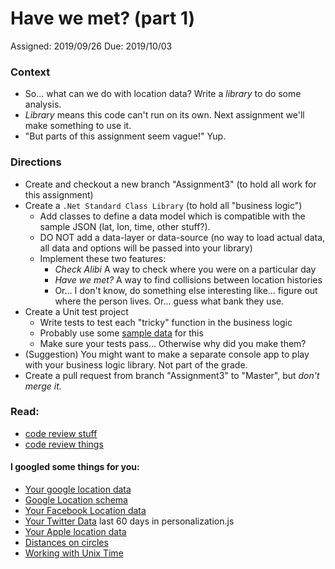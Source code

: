 # Have we met? (part 1)
Assigned: 2019/09/26
Due: 2019/10/03

### Context
* So... what can we do with location data? Write a *library* to do some analysis.
* *Library* means this code can't run on its own. Next assignment we'll make something to use it.
* "But parts of this assignment seem vague!" Yup.

### Directions
* Create and checkout a new branch "Assignment3" (to hold all work for this assignment)
* Create a `.Net Standard Class Library` (to hold all "business logic")
  * Add classes to define a data model which is compatible with the sample JSON (lat, lon, time, other stuff?).
  * DO NOT add a data-layer or data-source (no way to load actual data, all data and options will be passed into your library)
  * Implement these two features:
    * *Check Alibi* A way to check where you were on a particular day
    * *Have we met?* A way to find collisions between location histories
    * Or... I don't know, do something else interesting like... figure out where the person lives. Or... guess what bank they use.
* Create a Unit test project
  * Write tests to test each "tricky" function in the business logic
  * Probably use some [sample data](https://github.com/blackboxlogic/Cos470/blob/master/Assignment3/Location%20History%20Very%20Short.json) for this
  * Make sure your tests pass... Otherwise why did you make them?
* (Suggestion) You might want to make a separate console app to play with your business logic library. Not part of the grade.
* Create a pull request from branch "Assignment3" to "Master", but *don't merge it.*

### Read:
* [code review stuff](https://github.com/features/code-review/)
* [code review things](https://mtlynch.io/human-code-reviews-1/)

#### I googled some things for you:
* [Your google location data](https://takeout.google.com/settings/takeout/custom/location_history?hl=en&gl=US&expflags)
* [Google Location schema](https://gifguide2code.com/2018/02/12/json-how-to-read-your-google-location-data/)
* [Your Facebook Location data](https://www.facebook.com/help/212802592074644)
* [Your Twitter Data](https://twitter.com/settings/your_twitter_data) last 60 days in personalization.js
* [Your Apple location data](https://www.apple.com/newsroom/2011/04/27Apple-Q-A-on-Location-Data/)
* [Distances on circles](https://stackoverflow.com/questions/1253499/simple-calculations-for-working-with-lat-lon-and-km-distance)
* [Working with Unix Time](https://stackoverflow.com/questions/17632584/how-to-get-the-unix-timestamp-in-c-sharp)
